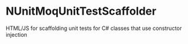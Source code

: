 # NUnitMoqUnitTestScaffolder
HTML/JS for scaffolding unit tests for C# classes that use constructor injection
